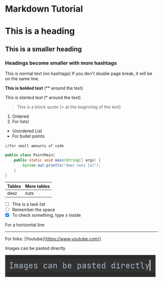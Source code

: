 # Markdown Tutorial

# This is a heading

## This is a smaller heading

### Headings become smaller with more hashtags

This is normal text (no hashtags)
If you don't double page break, it will be on the same line.

**This is bolded text** (** around the text)

*This is slanted text* (* around the text)

>This is a block quote (> at the beginning of the text)

1. Ordered
2. For lists!

- Unordered List
- For bullet points

`//for small amounts of code`

```java
public class PointMain{
    public static void main(String[] args) {
        System.out.println("deez nuts lol");
    }
}
```

|Tables | More tables |
|-------|-------------|
|deez   | nuts        |

- [ ] This is a task list
- [ ] Remember the space
- [x] To check something, type x inside

For a horizontal line

---

For links:
[Youtube]{https://www.youtube.com/}

Images can be pasted directly

![img.png](img.png)
